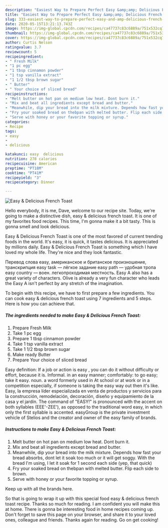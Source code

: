 ```yaml
---
description: "Easiest Way to Prepare Perfect Easy &amp;amp; Delicious French Toast"
title: "Easiest Way to Prepare Perfect Easy &amp;amp; Delicious French Toast"
slug: 333-easiest-way-to-prepare-perfect-easy-and-amp-delicious-french-toast
date: 2020-05-15T13:21:13.743Z
image: https://img-global.cpcdn.com/recipes/ca47737c83c6889a/751x532cq70/easy-delicious-french-toast-recipe-main-photo.jpg
thumbnail: https://img-global.cpcdn.com/recipes/ca47737c83c6889a/751x532cq70/easy-delicious-french-toast-recipe-main-photo.jpg
cover: https://img-global.cpcdn.com/recipes/ca47737c83c6889a/751x532cq70/easy-delicious-french-toast-recipe-main-photo.jpg
author: Curtis Nelson
ratingvalue: 3.7
reviewcount: 5
recipeingredient:
- " Fresh Milk"
- "1 pc egg"
- "1 tbsp cinnamon powder"
- "1 tsp vanilla extract"
- "1 1/2 tbsp brown sugar"
- " Butter"
- " Your choice of sliced bread"
recipeinstructions:
- "Melt butter on hot pan on medium low heat. Dont burn it."
- "Mix and beat all ingredients except bread and butter."
- "Meanwhile, dip your bread into the milk mixture. Depends how fast your bread absorbs, dont let it soak too much or it will get soggy. With the bread I&#39;m using, I let it soak for 1 second each side (yep, that quick)"
- "Fry your soaked bread on thebpan with melted butter. Flip each side to brown."
- "Serve with honey or your favorite topping or syrup."
categories:
- Recipe
tags:
- easy
- 
- delicious

katakunci: easy  delicious 
nutrition: 278 calories
recipecuisine: American
preptime: "PT18M"
cooktime: "PT41M"
recipeyield: "3"
recipecategory: Dinner

---
```



![Easy &amp; Delicious French Toast](https://img-global.cpcdn.com/recipes/ca47737c83c6889a/751x532cq70/easy-delicious-french-toast-recipe-main-photo.jpg)

Hello everybody, it is me, Dave, welcome to our recipe site. Today, we're going to make a distinctive dish, easy &amp; delicious french toast. It is one of my favorites food recipes. This time, I'm gonna make it a bit tasty. This is gonna smell and look delicious.

Easy &amp; Delicious French Toast is one of the most favored of current trending foods in the world. It's easy, it is quick, it tastes delicious. It is appreciated by millions daily. Easy &amp; Delicious French Toast is something which I have loved my whole life. They're nice and they look fantastic.

Перевод слова easy, американское и британское произношение, транскрипция easy task — лёгкое задание easy path — удобная тропа easy country — воен. легкопроходимая местность. Easy A also has a great variety of characters. Olive is already a very fun character who leads the Easy A isn&#39;t perfect by any stretch of the imagination.


To begin with this recipe, we have to first prepare a few ingredients. You can cook easy &amp; delicious french toast using 7 ingredients and 5 steps. Here is how you can achieve that.

<!--inarticleads1-->

##### The ingredients needed to make Easy &amp; Delicious French Toast:

1. Prepare  Fresh Milk
1. Take 1 pc egg
1. Prepare 1 tbsp cinnamon powder
1. Take 1 tsp vanilla extract
1. Take 1 1/2 tbsp brown sugar
1. Make ready  Butter
1. Prepare  Your choice of sliced bread


Easy definition: If a job or action is easy , you can do it without difficulty or effort, because it is. Informal. in an easy manner; comfortably: to go easy; take it easy. noun. a word formerly used in At school or at work or in a competition especially, if someone is taking the easy way out then it&#39;s like. Easy, la empresa líder especializada en venta de productos y servicios para la construcción, remodelación, decoración, diseño y equipamiento de la casa y el jardín. The command of &#34;EASY!&#34; is pronounced with the accent on both syllables (EEE&#39;-ZEE&#39;), as opposed to the traditional word easy, in which only the first syllable is accented. easyGroup is the private investment vehicle of Stelios and the creator and owner of the easy family of brands. 

<!--inarticleads2-->

##### Instructions to make Easy &amp; Delicious French Toast:

1. Melt butter on hot pan on medium low heat. Dont burn it.
1. Mix and beat all ingredients except bread and butter.
1. Meanwhile, dip your bread into the milk mixture. Depends how fast your bread absorbs, dont let it soak too much or it will get soggy. With the bread I&#39;m using, I let it soak for 1 second each side (yep, that quick)
1. Fry your soaked bread on thebpan with melted butter. Flip each side to brown.
1. Serve with honey or your favorite topping or syrup.


Keep up with all the brands here. 

So that is going to wrap it up with this special food easy &amp; delicious french toast recipe. Thanks so much for reading. I am confident you will make this at home. There is gonna be interesting food in home recipes coming up. Don't forget to save this page on your browser, and share it to your loved ones, colleague and friends. Thanks again for reading. Go on get cooking!
